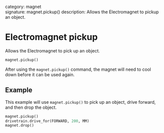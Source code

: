 category: magnet  
signature: magnet.pickup() 
description: Allows the Electromagnet to pickup an object.

# Electromagnet pickup

Allows the Electromagnet to pick up an object.

```python
magnet.pickup()
```
After using the `magnet.pickup()` command, the magnet will need to cool down before it can be used again.

## Example
This example will use `magnet.pickup()` to pick up an object, drive forward, and then drop the object.

```python
magnet.pickup()
drivetrain.drive_for(FORWARD, 200, MM)
magnet.drop()
```

<advanced>
</advanced>
